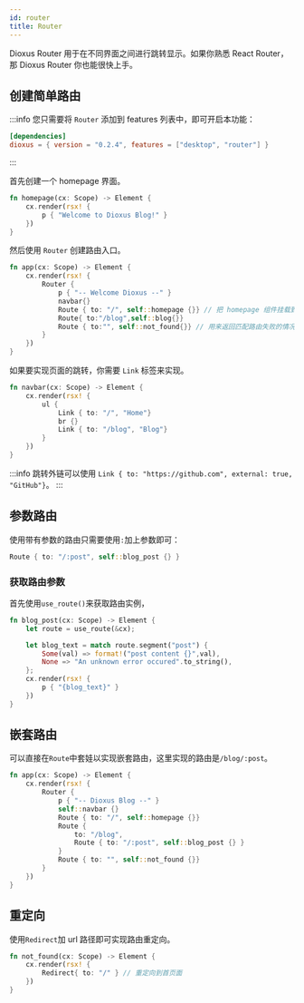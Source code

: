```yaml
---
id: router
title: Router
---
```


Dioxus Router 用于在不同界面之间进行跳转显示。如果你熟悉 React Router，那 Dioxus Router 你也能很快上手。

## 创建简单路由

:::info
您只需要将 `Router` 添加到 features 列表中，即可开启本功能：
```toml
[dependencies]
dioxus = { version = "0.2.4", features = ["desktop", "router"] }
```

:::

首先创建一个 homepage 界面。

```rust
fn homepage(cx: Scope) -> Element {
    cx.render(rsx! {
        p { "Welcome to Dioxus Blog!" }
    })
}
```

然后使用 `Router` 创建路由入口。

```rust
fn app(cx: Scope) -> Element {
    cx.render(rsx! {
        Router {
            p { "-- Welcome Dioxus --" }
            navbar{}
            Route { to: "/", self::homepage {}} // 把 homepage 组件挂载到路由上
            Route{ to:"/blog",self::blog{}}
            Route { to:"", self::not_found{}} // 用来返回匹配路由失败的情况
        }
    })
}
```

如果要实现页面的跳转，你需要 `Link` 标签来实现。

```rust
fn navbar(cx: Scope) -> Element {
    cx.render(rsx! {
        ul {
            Link { to: "/", "Home"}
            br {}
            Link { to: "/blog", "Blog"}
        }
    })
}
```

:::info
跳转外链可以使用 `Link { to: "https://github.com", external: true, "GitHub"}`。
:::

## 参数路由

使用带有参数的路由只需要使用`:`加上参数即可：

```rust
Route { to: "/:post", self::blog_post {} } 
```

### 获取路由参数

首先使用`use_route()`来获取路由实例，

```rust
fn blog_post(cx: Scope) -> Element {
    let route = use_route(&cx);

    let blog_text = match route.segment("post") {
        Some(val) => format!("post content {}",val),
        None => "An unknown error occured".to_string(),
    };
    cx.render(rsx! {
        p { "{blog_text}" }
    })
}
```

## 嵌套路由

可以直接在`Route`中套娃以实现嵌套路由，这里实现的路由是`/blog/:post`。

```rust
fn app(cx: Scope) -> Element {
    cx.render(rsx! {
        Router {
            p { "-- Dioxus Blog --" }
            self::navbar {}
            Route { to: "/", self::homepage {}}
            Route { 
                to: "/blog",
                Route { to: "/:post", self::blog_post {} }
            }
            Route { to: "", self::not_found {}}
        }
    })
}
```

## 重定向

使用`Redirect`加 url 路径即可实现路由重定向。

```rust
fn not_found(cx: Scope) -> Element {
    cx.render(rsx! {
        Redirect{ to: "/" } // 重定向到首页面
    })
}
```